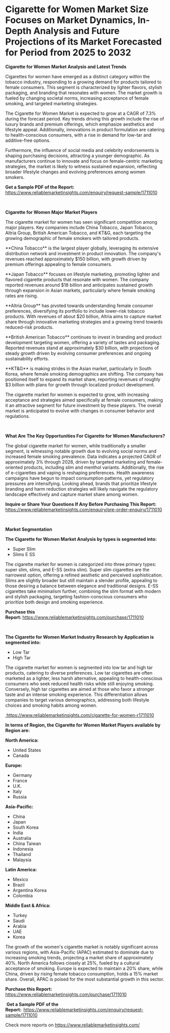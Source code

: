 <p><h1>Cigarette for Women Market Size Focuses on Market Dynamics, In-Depth Analysis and Future Projections of its Market Forecasted for Period from 2025 to 2032</h1></p><p><strong>Cigarette for Women Market Analysis and Latest Trends</strong></p>
<p><p>Cigarettes for women have emerged as a distinct category within the tobacco industry, responding to a growing demand for products tailored to female consumers. This segment is characterized by lighter flavors, stylish packaging, and branding that resonates with women. The market growth is fueled by changing societal norms, increasing acceptance of female smoking, and targeted marketing strategies.</p><p>The Cigarette for Women Market is expected to grow at a CAGR of 7.3% during the forecast period. Key trends driving this growth include the rise of luxury brands and premium offerings, which emphasize aesthetics and lifestyle appeal. Additionally, innovations in product formulation are catering to health-conscious consumers, with a rise in demand for low-tar and additive-free options.</p><p>Furthermore, the influence of social media and celebrity endorsements is shaping purchasing decisions, attracting a younger demographic. As manufacturers continue to innovate and focus on female-centric marketing strategies, the market is likely to witness sustained expansion, reflecting broader lifestyle changes and evolving preferences among women smokers.</p></p>
<p><strong>Get a Sample PDF of the Report:&nbsp;</strong> <a href="https://www.reliablemarketinsights.com/enquiry/request-sample/1711010?utm_campaign=3507&utm_medium=2&utm_source=Github&utm_content=ia&utm_term=27032025&utm_id=cigarette-for-women">https://www.reliablemarketinsights.com/enquiry/request-sample/1711010</a></p>
<p>&nbsp;</p>
<p><strong>Cigarette for Women Major Market Players</strong></p>
<p><p>The cigarette market for women has seen significant competition among major players. Key companies include China Tobacco, Japan Tobacco, Altria Group, British American Tobacco, and KT&G, each targeting the growing demographic of female smokers with tailored products.</p><p>**China Tobacco** is the largest player globally, leveraging its extensive distribution network and investment in product innovation. The company's revenues reached approximately $150 billion, with growth driven by premium offerings appealing to female consumers. </p><p>**Japan Tobacco** focuses on lifestyle marketing, promoting lighter and flavored cigarette products that resonate with women. The company reported revenues around $18 billion and anticipates sustained growth through expansion in Asian markets, particularly where female smoking rates are rising.</p><p>**Altria Group** has pivoted towards understanding female consumer preferences, diversifying its portfolio to include lower-risk tobacco products. With revenues of about $20 billion, Altria aims to capture market share through innovative marketing strategies and a growing trend towards reduced-risk products.</p><p>**British American Tobacco** continues to invest in branding and product development targeting women, offering a variety of tastes and packaging. Reported revenues stand at approximately $30 billion, with projections of steady growth driven by evolving consumer preferences and ongoing sustainability efforts.</p><p>**KT&G** is making strides in the Asian market, particularly in South Korea, where female smoking demographics are shifting. The company has positioned itself to expand its market share, reporting revenues of roughly $3 billion with plans for growth through localized product development.</p><p>The cigarette market for women is expected to grow, with increasing acceptance and strategies aimed specifically at female consumers, making it an attractive segment for future investment by these players. The overall market is anticipated to evolve with changes in consumer behavior and regulations.</p></p>
<p>&nbsp;</p>
<p><strong>What Are The Key Opportunities For Cigarette for Women Manufacturers?</strong></p>
<p><p>The global cigarette market for women, while traditionally a smaller segment, is witnessing notable growth due to evolving social norms and increased female smoking prevalence. Data indicates a projected CAGR of approximately 3% through 2028, driven by targeted marketing and female-oriented products, including slim and menthol variants. Additionally, the rise of e-cigarettes and vaping is reshaping preferences. Health awareness campaigns have begun to impact consumption patterns, yet regulatory pressures are intensifying. Looking ahead, brands that prioritize lifestyle branding and harm reduction strategies will likely navigate the regulatory landscape effectively and capture market share among women.</p></p>
<p><strong>Inquire or Share Your Questions If Any Before Purchasing This Report:</strong> <a href="https://www.reliablemarketinsights.com/enquiry/pre-order-enquiry/1711010?utm_campaign=3507&utm_medium=2&utm_source=Github&utm_content=ia&utm_term=27032025&utm_id=cigarette-for-women">https://www.reliablemarketinsights.com/enquiry/pre-order-enquiry/1711010</a></p>
<p>&nbsp;</p>
<p><strong>Market Segmentation</strong></p>
<p><strong>The Cigarette for Women Market Analysis by types is segmented into:</strong></p>
<p><ul><li>Super Slim</li><li>Slims E SS</li></ul></p>
<p><p>The cigarette market for women is categorized into three primary types: super slim, slims, and E-SS (extra slim). Super slim cigarettes are the narrowest option, offering a refined aesthetic and perceived sophistication. Slims are slightly broader but still maintain a slender profile, appealing to those desiring a balance between elegance and traditional designs. E-SS cigarettes take minimalism further, combining the slim format with modern and stylish packaging, targeting fashion-conscious consumers who prioritize both design and smoking experience.</p></p>
<p><strong>Purchase this Report:&nbsp;</strong><a href="https://www.reliablemarketinsights.com/purchase/1711010?utm_campaign=3507&utm_medium=2&utm_source=Github&utm_content=ia&utm_term=27032025&utm_id=cigarette-for-women">https://www.reliablemarketinsights.com/purchase/1711010</a></p>
<p>&nbsp;</p>
<p><strong>The Cigarette for Women Market Industry Research by Application is segmented into:</strong></p>
<p><ul><li>Low Tar</li><li>High Tar</li></ul></p>
<p><p>The cigarette market for women is segmented into low tar and high tar products, catering to diverse preferences. Low tar cigarettes are often marketed as a lighter, less harsh alternative, appealing to health-conscious consumers who seek reduced health risks while still enjoying smoking. Conversely, high tar cigarettes are aimed at those who favor a stronger taste and an intense smoking experience. This differentiation allows companies to target various demographics, addressing both lifestyle choices and smoking habits among women.</p></p>
<p><a href="https://www.reliablemarketinsights.com/cigarette-for-women-r1711010?utm_campaign=3507&utm_medium=2&utm_source=Github&utm_content=ia&utm_term=27032025&utm_id=cigarette-for-women">&nbsp;https://www.reliablemarketinsights.com/cigarette-for-women-r1711010</a></p>
<p><strong>In terms of Region, the Cigarette for Women Market Players available by Region are:</strong></p>
<p>
    <p> <strong> North America: </strong>
        <ul>
            <li>United States</li>
            <li>Canada</li>
        </ul>
        </p> 
    <p> <strong> Europe: </strong>
        <ul>
            <li>Germany</li>
            <li>France</li>
            <li>U.K.</li>
            <li>Italy</li>
            <li>Russia</li>
        </ul>
        </p> 
    <p> <strong> Asia-Pacific: </strong>
        <ul>
            <li>China</li>
            <li>Japan</li>
            <li>South Korea</li>
            <li>India</li>
            <li>Australia</li>
            <li>China Taiwan</li>
            <li>Indonesia</li>
            <li>Thailand</li>
            <li>Malaysia</li>
        </ul>
        </p> 
    <p> <strong> Latin America: </strong>
        <ul>
            <li>Mexico</li>
            <li>Brazil</li>
            <li>Argentina Korea</li>
            <li>Colombia</li>
        </ul>
        </p> 
    <p> <strong> Middle East & Africa: </strong>
        <ul>
            <li>Turkey</li>
            <li>Saudi</li>
            <li>Arabia</li>
            <li>UAE</li>
            <li>Korea</li>
        </ul>
    </p>
    </p>
<p><p>The growth of the women's cigarette market is notably significant across various regions, with Asia-Pacific (APAC) estimated to dominate due to increasing smoking trends, projecting a market share of approximately 40%. North America follows closely at 25%, fueled by a cultural acceptance of smoking. Europe is expected to maintain a 20% share, while China, driven by rising female tobacco consumption, holds a 15% market share. Overall, APAC is poised for the most substantial growth in this sector.</p></p>
<p><strong>Purchase this Report: </strong><a href="https://www.reliablemarketinsights.com/purchase/1711010?utm_campaign=3507&utm_medium=2&utm_source=Github&utm_content=ia&utm_term=27032025&utm_id=cigarette-for-women">https://www.reliablemarketinsights.com/purchase/1711010</a></p>
<p>&nbsp;<strong>Get a Sample PDF of the Report:&nbsp;&nbsp;</strong><a href="https://www.reliablemarketinsights.com/enquiry/request-sample/1711010?utm_campaign=3507&utm_medium=2&utm_source=Github&utm_content=ia&utm_term=27032025&utm_id=cigarette-for-women">https://www.reliablemarketinsights.com/enquiry/request-sample/1711010</a></p>
<p><strong></strong></p>
<p>Check more reports on <a href="https://www.reliablemarketinsights.com/?utm_campaign=3507&utm_medium=2&utm_source=Github&utm_content=ia&utm_term=27032025&utm_id=cigarette-for-women">https://www.reliablemarketinsights.com/</a></p>